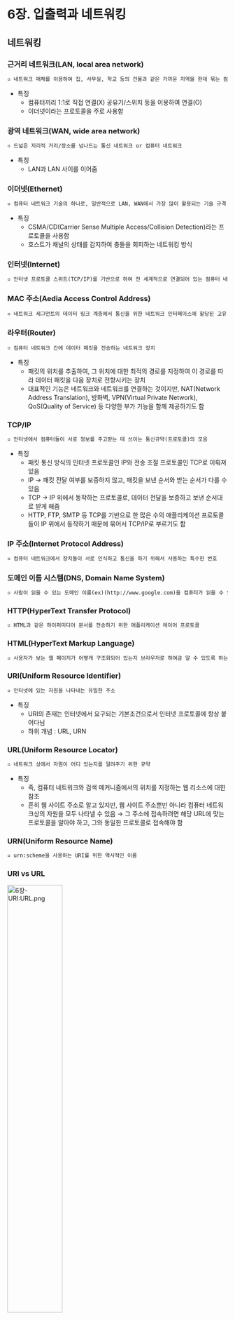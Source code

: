 # 6장. 입출력과 네트워킹

## 네트워킹

### 근거리 네트워크(LAN, local area network)

```tex
▫️ 네트워크 매체를 이용하여 집, 사무실, 학교 등의 건물과 같은 가까운 지역을 한데 묶는 컴퓨터 네트워크
```

+ 특징
  + 컴퓨터끼리 1:1로 직접 연결(X) 공유기/스위치 등을 이용하여 연결(O)
  + 이더넷이라는 프로토콜을 주로 사용함

### 광역 네트워크(WAN, wide area network)

```tex
▫️ 드넓은 지리적 거리/장소를 넘나드는 통신 네트워크 or 컴퓨터 네트워크
```

+ 특징
  + LAN과 LAN 사이를 이어줌

### 이더넷(Ethernet)

```tex
▫️ 컴퓨터 네트워크 기술의 하나로, 일반적으로 LAN, WAN에서 가장 많이 활용되는 기술 규격
```

+ 특징
  + CSMA/CD(Carrier Sense Multiple Access/Collision Detection)라는 프로토콜을 사용함
  + 호스트가 채널의 상태를 감지하여 충돌을 회피하는 네트워킹 방식

### 인터넷(Internet)

```tex
▫️ 인터넷 프로토콜 스위트(TCP/IP)를 기반으로 하여 전 세계적으로 연결되어 있는 컴퓨터 네트워크 통신망
```

### MAC 주소(Aedia Access Control Address)

```tex
▫️ 네트워크 세그먼트의 데이터 링크 계층에서 통신을 위한 네트워크 인터페이스에 할당된 고유 식별자
```

### 라우터(Router)

```tex
▫️ 컴퓨터 네트워크 간에 데이터 패킷을 전송하는 네트워크 장치
```

+ 특징
  + 패킷의 위치를 추출하여, 그 위치에 대한 최적의 경로를 지정하여 이 경로를 따라 데이터 패킷을 다음 장치로 전향시키는 장치
  + 대표적인 기능은 네트워크와 네트워크를 연결하는 것이지만, NAT(Network Address Translation), 방화벽, VPN(Virtual Private Network), QoS(Quality of Service) 등 다양한 부가 기능을 함께 제공하기도 함

### TCP/IP

```tex
▫️ 인터넷에서 컴퓨터들이 서로 정보를 주고받는 데 쓰이는 통신규약(프로토콜)의 모음
```

+ 특징
  + 패킷 통신 방식의 인터넷 프로토콜인 IP와 전송 조절 프로토콜인 TCP로 이뤄져 있음
  + IP → 패킷 전달 여부를 보증하지 않고, 패킷을 보낸 순서와 받는 순서가 다를 수 있음
  + TCP → IP 위에서 동작하는 프로토콜로, 데이터 전달을 보증하고 보낸 순서대로 받게 해줌
  + HTTP, FTP, SMTP 등 TCP를 기반으로 한 많은 수의 애플리케이션 프로토콜들이 IP 위에서 동작하기 때문에 묶어서 TCP/IP로 부르기도 함

### IP 주소(Internet Protocol Address)

```tex
▫️ 컴퓨터 네트워크에서 장치들이 서로 인식하고 통신을 하기 위해서 사용하는 특수한 번호
```

### 도메인 이름 시스템(DNS, Domain Name System)

```tex
▫️ 사람이 읽을 수 있는 도메인 이름(ex)(http://www.google.com)을 컴퓨터가 읽을 수 있는 IP 주소로 변환하는 시스템
```

### HTTP(HyperText Transfer Protocol)

```tex
▫️ HTML과 같은 하이퍼미디어 문서를 전송하기 위한 애플리케이션 레이어 프로토콜
```

### HTML(HyperText Markup Language)

```tex
▫️ 사용자가 보는 웹 페이지가 어떻게 구조화되어 있는지 브라우저로 하여금 알 수 있도록 하는 마크업 언어
```

### URI(Uniform Resource Identifier)

```tex
▫️ 인터넷에 있는 자원을 나타내는 유일한 주소
```

+ 특징
  + URI의 존재는 인터넷에서 요구되는 기본조건으로서 인터넷 프로토콜에 항상 붙어다님
  + 하위 개념 : URL, URN

### URL(Uniform Resource Locator)

```tex
▫️ 네트워크 상에서 자원이 어디 있는지를 알려주기 위한 규약
```

+ 특징
  + 즉, 컴퓨터 네트워크와 검색 메커니즘에서의 위치를 지정하는 웹 리소스에 대한 참조
  + 흔히 웹 사이트 주소로 알고 있지만, 웹 사이트 주소뿐만 아니라 컴퓨터 네트워크상의 자원을 모두 나타낼 수 있음 → 그 주소에 접속하려면 해당 URL에 맞는 프로토콜을 알아야 하고, 그와 동일한 프로토콜로 접속해야 함

### URN(Uniform Resource Name)

```tex
▫️ urn:scheme을 사용하는 URI를 위한 역사적인 이름
```

### URI vs URL

<img src="https://user-images.githubusercontent.com/33214969/177606602-30397faf-283a-4d91-9151-7d65fe8d09ed.png" alt="6장-URI:URL.png" width="50%;" />

+ http://opentutorials.org:3000/main → URL(자원의 위치)
+ http://opentutorials.org:3000/main?id=HTML&page=12 → URI(자원의 식별자)